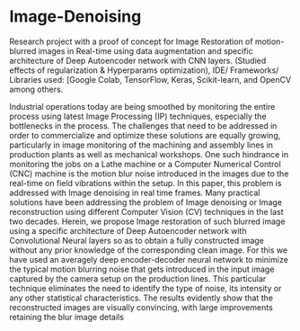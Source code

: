 # Image-Denoising
Research project with a proof of concept for Image Restoration of motion-blurred images in Real-time using data augmentation and specific architecture of Deep Autoencoder network with CNN layers. (Studied effects of regularization &amp; Hyperparams optimization), IDE/ Frameworks/ Libraries used: [Google Colab, TensorFlow, Keras, Scikit-learn, and OpenCV among others.

Industrial operations today are being smoothed by monitoring the entire process using latest Image Processing (IP) techniques, especially the bottlenecks in the process. The challenges that need to be addressed in order to commercialize and optimize these solutions are equally growing, particularly in image monitoring of the machining and assembly lines in production plants as well as mechanical workshops. One such hindrance in monitoring the jobs on a Lathe machine or a Computer Numerical Control (CNC) machine is the motion blur noise introduced in the images due to the real-time on field vibrations within the setup. In this paper, this problem is addressed with Image denoising in real time frames. Many practical solutions have been addressing the problem of Image denoising or Image reconstruction using different Computer Vision (CV) techniques in the last two decades. Herein, we propose Image restoration of such blurred image using a specific architecture of Deep Autoencoder network with Convolutional Neural layers so as to obtain a fully constructed image without any prior knowledge of the corresponding clean image. For this we have used an averagely deep encoder-decoder neural network to minimize the typical motion blurring noise that gets introduced in the input image captured by the camera setup on the production lines. This particular technique eliminates the need to identify the type of noise, its intensity or any other statistical characteristics. The results evidently show that the reconstructed images are visually convincing, with large improvements retaining the blur image details
